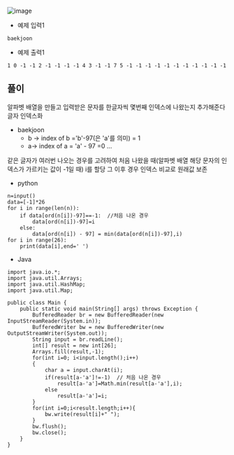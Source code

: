 ![image](https://github.com/kdfasdf/TIL/assets/96770726/58b5bde0-3ac3-4385-b54e-ee048fe34bb1)

- 예제 입력1
```
baekjoon
```
- 예제 출력1
```
1 0 -1 -1 2 -1 -1 -1 -1 4 3 -1 -1 7 5 -1 -1 -1 -1 -1 -1 -1 -1 -1 -1 -1
```

## 풀이
알파벳 배열을 만들고 입력받은 문자를 한글자씩 몇번째 인덱스에 나왔는지 추가해준다
글자 인덱스화
- baekjoon
  - b -> index of b ='b'-97(은 'a'를 의미) = 1
  - a-> index of a = 'a' - 97 =0
    ...
    
같은 글자가 여러번 나오는 경우를 고려하여 처음 나왔을 때(알파벳 배열 해당 문자의 인덱스가 가르키는 값이 -1일 때)
i를 할당
그 이후 경우 인덱스 비교로 원래값 보존

- python
```
n=input()
data=[-1]*26
for i in range(len(n)):
    if data[ord(n[i])-97]==-1:  //처음 나온 경우
        data[ord(n[i])-97]=i
    else:
        data[ord(n[i]) - 97] = min(data[ord(n[i])-97],i)
for i in range(26):
    print(data[i],end=' ')
```
- Java
```
import java.io.*;
import java.util.Arrays;
import java.util.HashMap;
import java.util.Map;

public class Main {
    public static void main(String[] args) throws Exception {
        BufferedReader br = new BufferedReader(new InputStreamReader(System.in));
        BufferedWriter bw = new BufferedWriter(new OutputStreamWriter(System.out));
        String input = br.readLine();
        int[] result = new int[26];
        Arrays.fill(result,-1);
        for(int i=0; i<input.length();i++)
        {
            char a = input.charAt(i);
            if(result[a-'a']!=-1)  // 처음 나온 경우
                result[a-'a']=Math.min(result[a-'a'],i);
            else
                result[a-'a']=i;
        }
        for(int i=0;i<result.length;i++){
            bw.write(result[i]+" ");
        }
        bw.flush();
        bw.close();
    }
}

```
